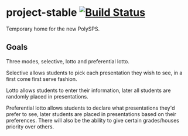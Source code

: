 # project-stable [![Build Status](https://travis-ci.org/cacerrillos/project-stable.svg?branch=master)](https://travis-ci.org/cacerrillos/project-stable)
Temporary home for the new PolySPS.

## Goals
Three modes, selective, lotto and preferential lotto.

Selective allows students to pick each presentation they wish to see, in a first come first serve fashion.

Lotto allows students to enter their information, later all students are randomly placed in presentations.

Preferential lotto allows students to declare what presentations they'd prefer to see, later students are placed in presentations based on their preferences. There will also be the ability to give certain grades/houses priority over others.